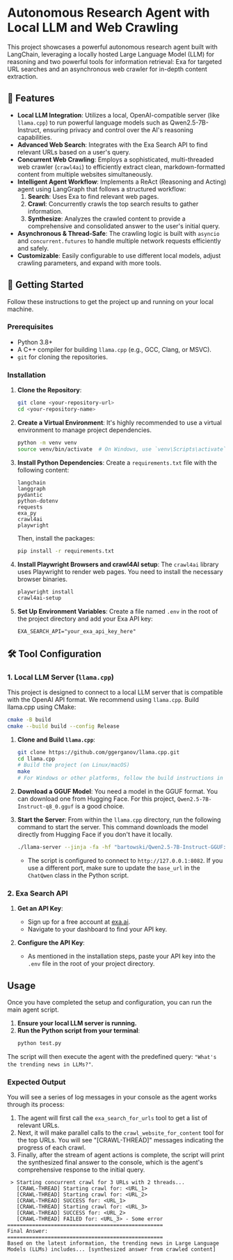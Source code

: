 # Autonomous Research Agent with Local LLM and Web Crawling

This project showcases a powerful autonomous research agent built with LangChain, leveraging a locally hosted Large Language Model (LLM) for reasoning and two powerful tools for information retrieval: Exa for targeted URL searches and an asynchronous web crawler for in-depth content extraction.

## 🌟 Features

- **Local LLM Integration**: Utilizes a local, OpenAI-compatible server (like `llama.cpp`) to run powerful language models such as Qwen2.5-7B-Instruct, ensuring privacy and control over the AI's reasoning capabilities.
- **Advanced Web Search**: Integrates with the Exa Search API to find relevant URLs based on a user's query.
- **Concurrent Web Crawling**: Employs a sophisticated, multi-threaded web crawler (`crawl4ai`) to efficiently extract clean, markdown-formatted content from multiple websites simultaneously.
- **Intelligent Agent Workflow**: Implements a ReAct (Reasoning and Acting) agent using LangGraph that follows a structured workflow:
    1.  **Search**: Uses Exa to find relevant web pages.
    2.  **Crawl**: Concurrently crawls the top search results to gather information.
    3.  **Synthesize**: Analyzes the crawled content to provide a comprehensive and consolidated answer to the user's initial query.
- **Asynchronous & Thread-Safe**: The crawling logic is built with `asyncio` and `concurrent.futures` to handle multiple network requests efficiently and safely.
- **Customizable**: Easily configurable to use different local models, adjust crawling parameters, and expand with more tools.

## 🚀 Getting Started

Follow these instructions to get the project up and running on your local machine.

### Prerequisites

-   Python 3.8+
-   A C++ compiler for building `llama.cpp` (e.g., GCC, Clang, or MSVC).
-   `git` for cloning the repositories.

### Installation

1.  **Clone the Repository**:
    ```bash
    git clone <your-repository-url>
    cd <your-repository-name>
    ```

2.  **Create a Virtual Environment**:
    It's highly recommended to use a virtual environment to manage project dependencies.
    ```bash
    python -m venv venv
    source venv/bin/activate  # On Windows, use `venv\Scripts\activate`
    ```

3.  **Install Python Dependencies**:
    Create a `requirements.txt` file with the following content:

    ```
    langchain
    langgraph
    pydantic
    python-dotenv
    requests
    exa_py
    crawl4ai
    playwright
    ```

    Then, install the packages:
    ```bash
    pip install -r requirements.txt
    ```

4.  **Install Playwright Browsers and crawl4AI setup**:
    The `crawl4ai` library uses Playwright to render web pages. You need to install the necessary browser binaries.
    ```bash
    playwright install
    crawl4ai-setup
    ```

5.  **Set Up Environment Variables**:
    Create a file named `.env` in the root of the project directory and add your Exa API key:
    ```
    EXA_SEARCH_API="your_exa_api_key_here"
    ```

## 🛠️ Tool Configuration

### 1. Local LLM Server (`llama.cpp`)

This project is designed to connect to a local LLM server that is compatible with the OpenAI API format. We recommend using `llama.cpp`.
Build llama.cpp using CMake:

```bash
cmake -B build
cmake --build build --config Release
```
1.  **Clone and Build `llama.cpp`**:
    ```bash
    git clone https://github.com/ggerganov/llama.cpp.git
    cd llama.cpp
    # Build the project (on Linux/macOS)
    make
    # For Windows or other platforms, follow the build instructions in the llama.cpp repository.
    ```

2.  **Download a GGUF Model**:
    You need a model in the GGUF format. You can download one from Hugging Face. For this project, `Qwen2.5-7B-Instruct-q8_0.gguf` is a good choice.

3.  **Start the Server**:
    From within the `llama.cpp` directory, run the following command to start the server. This command downloads the model directly from Hugging Face if you don't have it locally.

    ```bash
    ./llama-server --jinja -fa -hf "bartowski/Qwen2.5-7B-Instruct-GGUF:Q4_K_M" --chat-template-file "\llama.cpp\models\templates\Qwen-Qwen2.5-7B-Instruct.jinja" --port 8082
    ```
    *   The script is configured to connect to `http://127.0.0.1:8082`. If you use a different port, make sure to update the `base_url` in the `ChatQwen` class in the Python script.

### 2. Exa Search API

1.  **Get an API Key**:
    -   Sign up for a free account at [exa.ai](https://exa.ai).
    -   Navigate to your dashboard to find your API key.

2.  **Configure the API Key**:
    -   As mentioned in the installation steps, paste your API key into the `.env` file in the root of your project directory.

## Usage

Once you have completed the setup and configuration, you can run the main agent script.

1.  **Ensure your local LLM server is running.**
2.  **Run the Python script from your terminal**:
    ```bash
    python test.py
    ```

The script will then execute the agent with the predefined query: `"What's the trending news in LLMs?"`.

### Expected Output

You will see a series of log messages in your console as the agent works through its process:

1.  The agent will first call the `exa_search_for_urls` tool to get a list of relevant URLs.
2.  Next, it will make parallel calls to the `crawl_website_for_content` tool for the top URLs. You will see "[CRAWL-THREAD]" messages indicating the progress of each crawl.
3.  Finally, after the stream of agent actions is complete, the script will print the synthesized final answer to the console, which is the agent's comprehensive response to the initial query.

```
 > Starting concurrent crawl for 3 URLs with 2 threads...
   [CRAWL-THREAD] Starting crawl for: <URL_1>
   [CRAWL-THREAD] Starting crawl for: <URL_2>
   [CRAWL-THREAD] SUCCESS for: <URL_1>
   [CRAWL-THREAD] Starting crawl for: <URL_3>
   [CRAWL-THREAD] SUCCESS for: <URL_2>
   [CRAWL-THREAD] FAILED for: <URL_3> - Some error
==================================================
Final Answer:
==================================================
Based on the latest information, the trending news in Large Language Models (LLMs) includes... [synthesized answer from crawled content]

```

